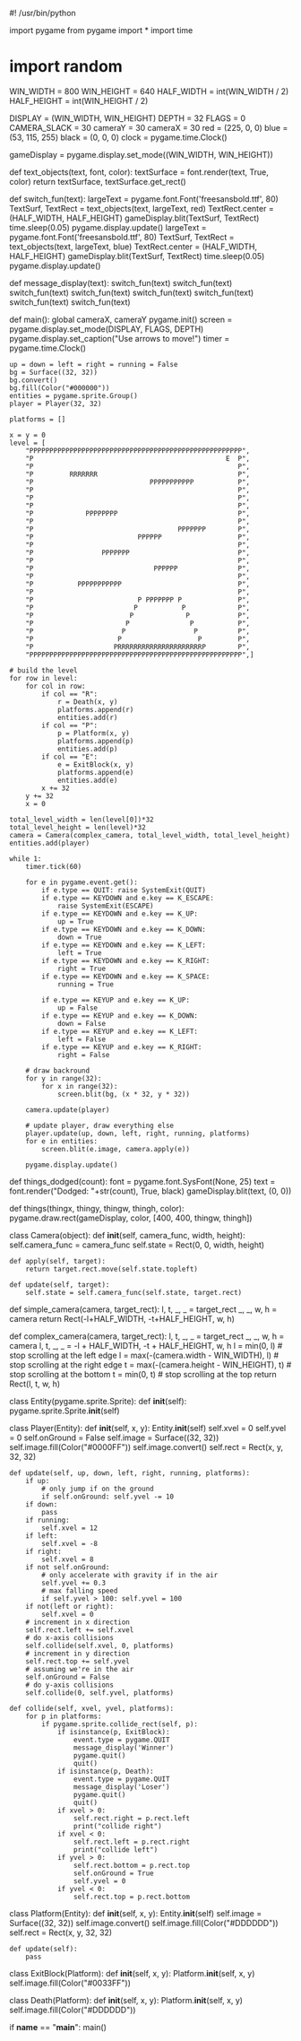 #! /usr/bin/python

import pygame
from pygame import *
import time
# import random

WIN_WIDTH = 800
WIN_HEIGHT = 640
HALF_WIDTH = int(WIN_WIDTH / 2)
HALF_HEIGHT = int(WIN_HEIGHT / 2)

DISPLAY = (WIN_WIDTH, WIN_HEIGHT)
DEPTH = 32
FLAGS = 0
CAMERA_SLACK = 30
cameraY = 30
cameraX = 30
red = (225, 0, 0)
blue = (53, 115, 255)
black = (0, 0, 0)
clock = pygame.time.Clock()

gameDisplay = pygame.display.set_mode((WIN_WIDTH, WIN_HEIGHT))


def text_objects(text, font, color):
	textSurface = font.render(text, True, color)
	return textSurface, textSurface.get_rect()


def switch_fun(text):
	largeText = pygame.font.Font('freesansbold.ttf', 80)
	TextSurf, TextRect = text_objects(text, largeText, red)
	TextRect.center = (HALF_WIDTH, HALF_HEIGHT)
	gameDisplay.blit(TextSurf, TextRect)
	time.sleep(0.05)
	pygame.display.update()
	largeText = pygame.font.Font('freesansbold.ttf', 80)
	TextSurf, TextRect = text_objects(text, largeText, blue)
	TextRect.center = (HALF_WIDTH, HALF_HEIGHT)
	gameDisplay.blit(TextSurf, TextRect)
	time.sleep(0.05)
	pygame.display.update()


def message_display(text):
	switch_fun(text)
	switch_fun(text)
	switch_fun(text)
	switch_fun(text)
	switch_fun(text)
	switch_fun(text)
	switch_fun(text)
	switch_fun(text)


def main():
	global cameraX, cameraY
	pygame.init()
	screen = pygame.display.set_mode(DISPLAY, FLAGS, DEPTH)
	pygame.display.set_caption("Use arrows to move!")
	timer = pygame.time.Clock()

	up = down = left = right = running = False
	bg = Surface((32, 32))
	bg.convert()
	bg.fill(Color("#000000"))
	entities = pygame.sprite.Group()
	player = Player(32, 32)

	platforms = []

	x = y = 0
	level = [
		"PPPPPPPPPPPPPPPPPPPPPPPPPPPPPPPPPPPPPPPPPPPPPPPPPPPPP",
		"P                                                E  P",
		"P                                                   P",
		"P         RRRRRRR                                   P",
		"P                             PPPPPPPPPPP           P",
		"P                                                   P",
		"P                                                   P",
		"P                                                   P",
		"P             PPPPPPPP                              P",
		"P                                                   P",
		"P                                    PPPPPPP        P",
		"P                          PPPPPP                   P",
		"P                                                   P",
		"P                 PPPPPPP                           P",
		"P                                                   P",
		"P                              PPPPPP               P",
		"P                                                   P",
		"P           PPPPPPPPPPP                             P",
		"P                                                   P",
		"P                          P PPPPPPP P              P",
		"P                         P           P             P",
		"P                        P             P            P",
		"P                       P               P           P",
		"P                      P                 P          P",
		"P                     P                   P         P",
		"P                    PRRRRRRRRRRRRRRRRRRRRRP        P",
		"PPPPPPPPPPPPPPPPPPPPPPPPPPPPPPPPPPPPPPPPPPPPPPPPPPPPP",]

	# build the level
	for row in level:
		for col in row:
			if col == "R":
				r = Death(x, y)
				platforms.append(r)
				entities.add(r)
			if col == "P":
				p = Platform(x, y)
				platforms.append(p)
				entities.add(p)
			if col == "E":
				e = ExitBlock(x, y)
				platforms.append(e)
				entities.add(e)
			x += 32
		y += 32
		x = 0

	total_level_width = len(level[0])*32
	total_level_height = len(level)*32
	camera = Camera(complex_camera, total_level_width, total_level_height)
	entities.add(player)

	while 1:
		timer.tick(60)

		for e in pygame.event.get():
			if e.type == QUIT: raise SystemExit(QUIT)
			if e.type == KEYDOWN and e.key == K_ESCAPE:
				raise SystemExit(ESCAPE)
			if e.type == KEYDOWN and e.key == K_UP:
				up = True
			if e.type == KEYDOWN and e.key == K_DOWN:
				down = True
			if e.type == KEYDOWN and e.key == K_LEFT:
				left = True
			if e.type == KEYDOWN and e.key == K_RIGHT:
				right = True
			if e.type == KEYDOWN and e.key == K_SPACE:
				running = True

			if e.type == KEYUP and e.key == K_UP:
				up = False
			if e.type == KEYUP and e.key == K_DOWN:
				down = False
			if e.type == KEYUP and e.key == K_LEFT:
				left = False
			if e.type == KEYUP and e.key == K_RIGHT:
				right = False

		# draw backround
		for y in range(32):
			for x in range(32):
				screen.blit(bg, (x * 32, y * 32))

		camera.update(player)

		# update player, draw everything else
		player.update(up, down, left, right, running, platforms)
		for e in entities:
			screen.blit(e.image, camera.apply(e))

		pygame.display.update()


def things_dodged(count):
	font = pygame.font.SysFont(None, 25)
	text = font.render("Dodged: "+str(count), True, black)
	gameDisplay.blit(text, (0, 0))


def things(thingx, thingy, thingw, thingh, color):
	pygame.draw.rect(gameDisplay, color, [400, 400, thingw, thingh])


class Camera(object):
	def __init__(self, camera_func, width, height):
		self.camera_func = camera_func
		self.state = Rect(0, 0, width, height)

	def apply(self, target):
		return target.rect.move(self.state.topleft)

	def update(self, target):
		self.state = self.camera_func(self.state, target.rect)


def simple_camera(camera, target_rect):
	l, t, _, _ = target_rect
	_, _, w, h = camera
	return Rect(-l+HALF_WIDTH, -t+HALF_HEIGHT, w, h)


def complex_camera(camera, target_rect):
	l, t, _, _ = target_rect
	_, _, w, h = camera
	l, t, _, _ = -l + HALF_WIDTH, -t + HALF_HEIGHT, w, h
	l = min(0, l) 								# stop scrolling at the left edge
	l = max(-(camera.width - WIN_WIDTH), l)		# stop scrolling at the right edge
	t = max(-(camera.height - WIN_HEIGHT), t)	# stop scrolling at the bottom
	t = min(0, t)								# stop scrolling at the top
	return Rect(l, t, w, h)


class Entity(pygame.sprite.Sprite):
	def __init__(self):
		pygame.sprite.Sprite.__init__(self)


class Player(Entity):
	def __init__(self, x, y):
		Entity.__init__(self)
		self.xvel = 0
		self.yvel = 0
		self.onGround = False
		self.image = Surface((32, 32))
		self.image.fill(Color("#0000FF"))
		self.image.convert()
		self.rect = Rect(x, y, 32, 32)

	def update(self, up, down, left, right, running, platforms):
		if up:
			# only jump if on the ground
			if self.onGround: self.yvel -= 10
		if down:
			pass
		if running:
			self.xvel = 12
		if left:
			self.xvel = -8
		if right:
			self.xvel = 8
		if not self.onGround:
			# only accelerate with gravity if in the air
			self.yvel += 0.3
			# max falling speed
			if self.yvel > 100: self.yvel = 100
		if not(left or right):
			self.xvel = 0
		# increment in x direction
		self.rect.left += self.xvel
		# do x-axis collisions
		self.collide(self.xvel, 0, platforms)
		# increment in y direction
		self.rect.top += self.yvel
		# assuming we're in the air
		self.onGround = False
		# do y-axis collisions
		self.collide(0, self.yvel, platforms)

	def collide(self, xvel, yvel, platforms):
		for p in platforms:
			if pygame.sprite.collide_rect(self, p):
				if isinstance(p, ExitBlock):
					event.type = pygame.QUIT
					message_display('Winner')
					pygame.quit()
					quit()
				if isinstance(p, Death):
					event.type = pygame.QUIT
					message_display('Loser')
					pygame.quit()
					quit()
				if xvel > 0:
					self.rect.right = p.rect.left
					print("collide right")
				if xvel < 0:
					self.rect.left = p.rect.right
					print("collide left")
				if yvel > 0:
					self.rect.bottom = p.rect.top
					self.onGround = True
					self.yvel = 0
				if yvel < 0:
					self.rect.top = p.rect.bottom


class Platform(Entity):
	def __init__(self, x, y):
		Entity.__init__(self)
		self.image = Surface((32, 32))
		self.image.convert()
		self.image.fill(Color("#DDDDDD"))
		self.rect = Rect(x, y, 32, 32)

	def update(self):
		pass


class ExitBlock(Platform):
	def __init__(self, x, y):
		Platform.__init__(self, x, y)
		self.image.fill(Color("#0033FF"))


class Death(Platform):
	def __init__(self, x, y):
		Platform.__init__(self, x, y)
		self.image.fill(Color("#DDDDDD"))
		

if __name__ == "__main__":
	main()
